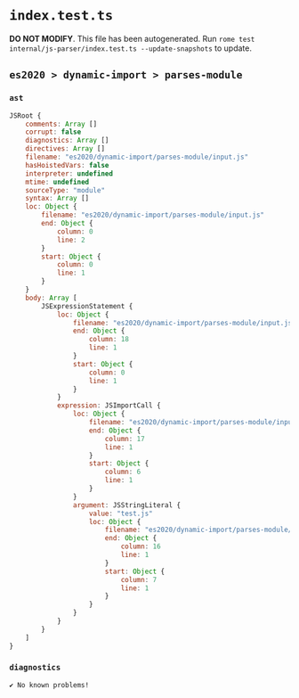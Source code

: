# `index.test.ts`

**DO NOT MODIFY**. This file has been autogenerated. Run `rome test internal/js-parser/index.test.ts --update-snapshots` to update.

## `es2020 > dynamic-import > parses-module`

### `ast`

```javascript
JSRoot {
	comments: Array []
	corrupt: false
	diagnostics: Array []
	directives: Array []
	filename: "es2020/dynamic-import/parses-module/input.js"
	hasHoistedVars: false
	interpreter: undefined
	mtime: undefined
	sourceType: "module"
	syntax: Array []
	loc: Object {
		filename: "es2020/dynamic-import/parses-module/input.js"
		end: Object {
			column: 0
			line: 2
		}
		start: Object {
			column: 0
			line: 1
		}
	}
	body: Array [
		JSExpressionStatement {
			loc: Object {
				filename: "es2020/dynamic-import/parses-module/input.js"
				end: Object {
					column: 18
					line: 1
				}
				start: Object {
					column: 0
					line: 1
				}
			}
			expression: JSImportCall {
				loc: Object {
					filename: "es2020/dynamic-import/parses-module/input.js"
					end: Object {
						column: 17
						line: 1
					}
					start: Object {
						column: 6
						line: 1
					}
				}
				argument: JSStringLiteral {
					value: "test.js"
					loc: Object {
						filename: "es2020/dynamic-import/parses-module/input.js"
						end: Object {
							column: 16
							line: 1
						}
						start: Object {
							column: 7
							line: 1
						}
					}
				}
			}
		}
	]
}
```

### `diagnostics`

```
✔ No known problems!

```
